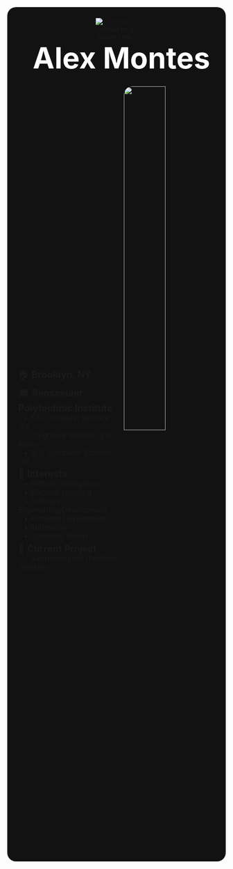 <div style="background-color: #121212;
            border-radius: 20px;
            margin: 0;">
    <div align="center" style="padding: 5% 5% 0 5%;">
        <div style="width:10vw;
                    display: inline-block;
                    vertical-align: middle;">
            <img src="./local/myLogo.png" alt="There should be a header here...">
        </div>
        <div style="font-size: 7vw;
                    font-weight: 700;
                    display: inline-block;
                    vertical-align: middle;
                    padding-left:5%;
                    color: white;">
            Alex Montes
        </div>
    </div>
    <div style="padding: 5% 0% 5% 5%;">
        <div align="left" style="display: inline-block;
                                 vertical-align: middle;
                                 width: 50%">
            <div style="font-size: 1.125vw; margin-top: 2.25%;">
                <br>
            </div>
            <div style="font-size: 2.25vw; margin-top: 2.25%;">
                🏠 <strong> Brooklyn, NY </strong> <br>
            </div>
            <div style="font-size: 2.25vw; margin-top: 2.25%;">
                🎓 <strong> Rensselaer Polytechnic Institute </strong> <br>
            </div>
            <div style="font-size: 1.75vw;">
                &ensp; &#x2022; B.S. Computer Science '23 <br>
            </div>
            <div style="font-size: 1.75vw;">
                &emsp; &ensp; <i> Cognitive Science of AI Minor </i> <br>
            </div>
            <div style="font-size: 1.75vw;">
                &ensp; &#x2022; M.S. Computer Science '24 <br>
            </div>
            <div style="font-size: 2.25vw; margin-top: 2.25%;">
                💭 <strong> Interests </strong> <br>
            </div>
            <div style="font-size: 1.75vw;">
                &ensp; &#x2022; Artificial Intelligence <br>
            </div>
            <div style="font-size: 1.75vw;">
                &ensp; &#x2022; Machine Learning <br>
            </div>
            <div style="font-size: 1.75vw;">
                &ensp; &#x2022; Software Engineering/Development <br>
            </div>
            <div style="font-size: 1.75vw;">
                &ensp; &#x2022; Frontend Development <br>
            </div>
            <div style="font-size: 1.75vw;">
                &ensp; &#x2022; Automation <br>
            </div>
            <div style="font-size: 1.75vw;">
                &ensp; &#x2022; Computer Vision <br>
            </div>
            <div style="font-size: 2.25vw; margin-top: 2.25%;">
                🔧 <strong> Current Project </strong> <br>
            </div>
            <div style="font-size: 1.75vw;">
                &emsp;&ensp; <a style="text-decoration: none;" href="https://alexmontes.net" target="_blank">alexmontes.net</a> (Portfolio Website) <br>
            </div>
            <div style="font-size: 1.125vw; margin-top: 2.25%;">
                <br>
            </div>
        </div>
        <img style="border-radius: 20px; display: inline-block; vertical-align: middle; width: 45%" src="./local/gradPicture.jpg">
    </div>
</div>